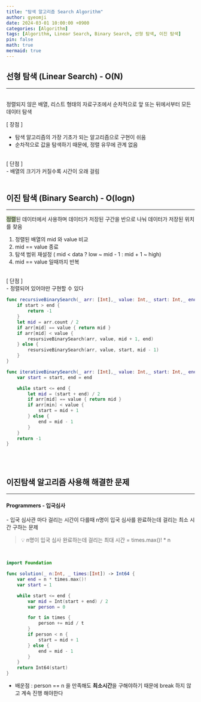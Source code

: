 ```yaml
---
title: "탐색 알고리즘 Search Algorithm"
author: gyeomji
date: 2024-03-01 10:00:00 +0900
categories: [Algorithm]
tags: [Algorithm, Linear Search, Binary Search, 선형 탐색, 이진 탐색]
pin: false
math: true
mermaid: true
---
```


## 선형 탐색 (Linear Search) - O(N)

---
<br/> 
정렬되지 않은 배열, 리스트 형태의 자료구조에서 순차적으로 앞 또는 뒤에서부터 모든 데이터 탐색<br />


[ 장점 ]
<br />
- 탐색 알고리즘의 가장 기초가 되는 알고리즘으로 구현이 쉬움
- 순차적으로 값을 탐색하기 때문에, 정렬 유무에 관계 없음
<br />
[ 단점 ]
<br />
- 배열의 크기가 커질수록 시간이 오래 걸림 

<br/> 
<br/>

## 이진 탐색 (Binary Search) - O(logn)

---

<span style='background-color:#c8d8b4'>정렬</span>된 데이터에서 사용하며 데이터가 저장된 구간을 반으로 나눠 데이터가 저장된 위치를 찾음
<br/> 

1. 정렬된 배열의 mid 와 value 비교
2. mid == value 종료
3. 탐색 범위 재설정 ( mid < data ? low ~ mid - 1 : mid + 1 ~ high)
4. mid == value 일때까지 반복

<br/> 
[ 단점 ]
<br/> 
- 정렬되어 있어야만 구현할 수 있다
<br/>

```swift
func recursiveBinarySearch(_ arr: [Int],_ value: Int,_ start: Int,_ end: Int) -> Int {
    if start > end {
        return -1
    }
    let mid = arr.count / 2
    if arr[mid] == value { return mid }
    if arr[mid] < value {
        resursiveBinarySearch(arr, value, mid + 1, end)
    } else {
        resursiveBinarySearch(arr, value, start, mid - 1)
    }
}

func iterativeBinarySearch(_ arr: [Int],_ value: Int,_ start: Int,_ end: Int) -> Int {
    var start = start, end = end

    while start <= end {
        let mid = (start + end) / 2
        if arr[mid] == value { return mid }
        if arr[min] < value {
            start = mid + 1
        } else {
            end = mid - 1
        }
    }
    return -1
}
```
<br/>
<br/>

## 이진탐색 알고리즘 사용해 해결한 문제

---

#### Programmers - 입국심사

\- 입국 심사관 마다 걸리는 시간이 다를때 n명이 입국 심사를 완료하는데 걸리는 최소 시간 구하는 문제<br />

> 💡 n명이 입국 심사 완료하는데 걸리는 최대 시간 = times.max()! * n

<br />

```swift
import Foundation

func solution(_ n:Int, _ times:[Int]) -> Int64 {
    var end = n * times.max()!
    var start = 1

    while start <= end {
        var mid = Int(start + end) / 2
        var person = 0

        for t in times {
            person += mid / t
        }
        if person < n {
            start = mid + 1
        } else {
            end = mid - 1
        }
    }
    return Int64(start)
}
```

- 배운점
  : person == n 을 만족해도 **최소시간**을 구해야하기 때문에 break 하지 않고 계속 진행 해야한다

<br />

[^footnote]: The footnote source
[^fn-nth-2]: The 2nd footnote source